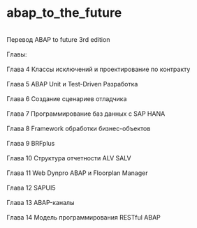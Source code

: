 # abap_to_the_future
<br>Перевод ABAP to future 3rd edition</br>
<br>Главы:</br>
<br>Глава 4 Классы исключений и проектирование по контракту</br>
<br>Глава 5 ABAP Unit и Test-Driven Разработка</br>
<br>Глава 6 Создание сценариев отладчика</br>
<br>Глава 7 Программирование баз данных с SAP HANA</br>
<br>Глава 8 Framework обработки бизнес-объектов</br>
<br>Глава 9 BRFplus</br>
<br>Глава 10 Структура отчетности ALV SALV</br>
<br>Глава 11 Web Dynpro ABAP и Floorplan Manager</br>
<br>Глава 12 SAPUI5</br>
<br>Глава 13 ABAP-каналы</br>
<br>Глава 14 Модель программирования RESTful ABAP</br>
